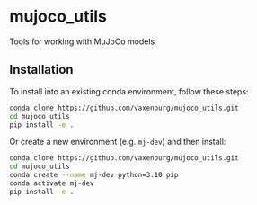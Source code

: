 # mujoco_utils
Tools for working with MuJoCo models

## Installation
To install into an existing conda environment, follow these steps:
```bash
conda clone https://github.com/vaxenburg/mujoco_utils.git
cd mujoco_utils
pip install -e .
```
Or create a new environment (e.g. `mj-dev`) and then install:
```bash
conda clone https://github.com/vaxenburg/mujoco_utils.git
cd mujoco_utils
conda create --name mj-dev python=3.10 pip
conda activate mj-dev
pip install -e .
```
